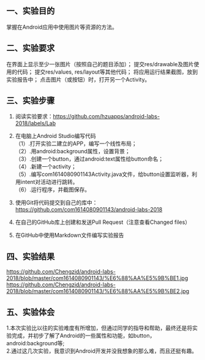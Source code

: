 ## 一、实验目的
掌握在Android应用中使用图片等资源的方法。

## 二、实验要求
在界面上显示至少一张图片（按照自己的题目添加）；
提交res/drawable及图片使用的代码；
提交res/values, res/layout等其他代码；
将应用运行结果截图，放到实验报告中；
点击图片（或按钮）时，打开另一个Activity。
## 三、实验步骤
 1. 阅读实验要求：https://github.com/hzuapps/android-labs-2018/labels/Lab
 2. 在电脑上Android Studio编写代码  
 （1）.打开实验二建立的APP，编写一个线性布局；<br>
 （2）.用android:background属性，设置背景；<br> 
 （3）.创建一个button，通过android:text属性给button命名；<br>
 （4）.新建一个activity；<br>
 （5）.编写com1614080901143Activity.java文件，给button设置监听器，利用intent对活动进行跳转。<br>
 （6）.运行程序，并截图保存。 
 3. 使用Git将代码提交到自己的库中：https://github.com/com1614080901143/android-labs-2018
 4. 在自己的GitHub库上创建和发送Pull Request（注意查看Changed files）

 5. 在GitHub中使用Markdown文件编写实验报告
## 四、实验结果
https://github.com/Chengzid/android-labs-2018/blob/master/com1614080901143/%E6%88%AA%E5%9B%BE1.jpg
https://github.com/Chengzid/android-labs-2018/blob/master/com1614080901143/%E6%88%AA%E5%9B%BE2.jpg
## 五、实验体会
1.本次实验比以往的实验难度有所增加，但通过同学的指导和帮助，最终还是将实验完成，并初步了解了Android的一些属性和功能，如button，android:background等;<br>
2.通过这几次实验，我意识到Android开发并没我想象的那么难，而且还挺有趣。
